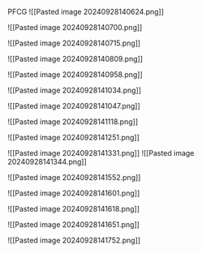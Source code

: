 
PFCG
![[Pasted image 20240928140624.png]]

![[Pasted image 20240928140700.png]]

![[Pasted image 20240928140715.png]]

![[Pasted image 20240928140809.png]]

![[Pasted image 20240928140958.png]]

![[Pasted image 20240928141034.png]]

![[Pasted image 20240928141047.png]]

![[Pasted image 20240928141118.png]]

![[Pasted image 20240928141251.png]]

![[Pasted image 20240928141331.png]]
![[Pasted image 20240928141344.png]]

![[Pasted image 20240928141552.png]]

![[Pasted image 20240928141601.png]]

![[Pasted image 20240928141618.png]]

![[Pasted image 20240928141651.png]]

![[Pasted image 20240928141752.png]]

